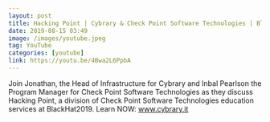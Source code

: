 ```yaml
---
layout: post
title: Hacking Point | Cybrary & Check Point Software Technologies | BlackHat 2019
date: 2019-08-15 03:49
image: /images/youtube.jpeg
tag: YouTube
categories: [youtube]
link: https://youtu.be/4Bwa2L6PpbA
---
```

Join Jonathan, the Head of Infrastructure for Cybrary and Inbal Pearlson the Program Manager for Check Point Software Technologies as they discuss Hacking Point, a division of Check Point Software Technologies education services at BlackHat2019.
Learn NOW: www.cybrary.it

